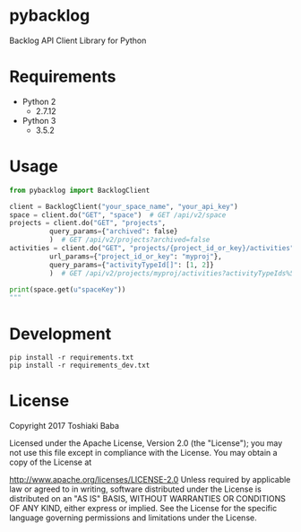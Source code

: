 pybacklog
=================

Backlog API Client Library for Python

# Requirements

- Python 2
    - 2.7.12
- Python 3
    - 3.5.2

# Usage

```python
from pybacklog import BacklogClient

client = BacklogClient("your_space_name", "your_api_key")
space = client.do("GET", "space")  # GET /api/v2/space
projects = client.do("GET", "projects",
          query_params={"archived": false}
          )  # GET /api/v2/projects?archived=false
activities = client.do("GET", "projects/{project_id_or_key}/activities",
          url_params={"project_id_or_key": "myproj"},
          query_params={"activityTypeId[]": [1, 2]}
          )  # GET /api/v2/projects/myproj/activities?activityTypeIds%5B%5D=1&activityTypeIds%5B%5D=2

print(space.get(u"spaceKey"))
"""
```

# Development

```
pip install -r requirements.txt
pip install -r requirements_dev.txt
```

# License

Copyright 2017 Toshiaki Baba

Licensed under the Apache License, Version 2.0 (the "License"); you may not use this file except in compliance with the License. You may obtain a copy of the License at

http://www.apache.org/licenses/LICENSE-2.0
Unless required by applicable law or agreed to in writing, software distributed under the License is distributed on an "AS IS" BASIS, WITHOUT WARRANTIES OR CONDITIONS OF ANY KIND, either express or implied. See the License for the specific language governing permissions and limitations under the License.
